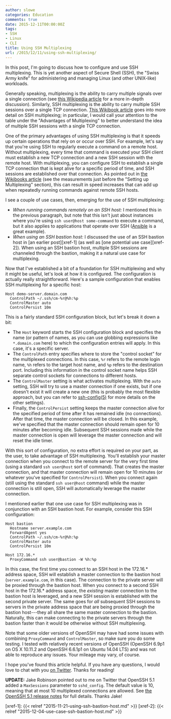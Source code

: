 ```yaml
---
author: slowe
categories: Education
comments: true
date: 2015-12-11T00:00:00Z
tags:
- SSH
- Linux
- CLI
title: Using SSH Multiplexing
url: /2015/12/11/using-ssh-multiplexing/
---
```


In this post, I'm going to discuss how to configure and use SSH multiplexing. This is yet another aspect of Secure Shell (SSH), the "Swiss Army knife" for administering and managing Linux (and other UNIX-like) workloads.

Generally speaking, multiplexing is the ability to carry multiple signals over a single connection (see [this Wikipedia article][link-2] for a more in-depth discussion). Similarly, SSH multiplexing is the ability to carry multiple SSH sessions over a single TCP connection. [This Wikibook article][link-1] goes into more detail on SSH multiplexing; in particular, I would call your attention to the table under the "Advantages of Multiplexing" to better understand the idea of multiple SSH sessions with a single TCP connection.

One of the primary advantages of using SSH multiplexing is that it speeds up certain operations that rely on or occur over SSH. For example, let's say that you're using SSH to regularly execute a command on a remote host. Without multiplexing, every time that command is executed your SSH client must establish a new TCP connection and a new SSH session with the remote host. With multiplexing, you can configure SSH to establish a single TCP connection that is kept alive for a specific period of time, and SSH sessions are established over that connection. As pointed out in [the Wikibooks article][link-1] (see the measurements just before the "Setting up Multiplexing" section), this can result in speed increases that can add up when repeatedly running commands against remote SSH hosts.

I see a couple of use cases, then, emerging for the use of SSH multiplexing:

* _When running commands remotely on an SSH host:_ I mentioned this in the previous paragraph, but note that this isn't just about instances where you're using `ssh user@host some-command` to execute a command, but it also applies to applications that operate over SSH ([Ansible][link-3] is a great example).
* _When using an SSH bastion host:_ I discussed the use of an SSH bastion host in [an earlier post][xref-1] (as well as [one potential use case][xref-2]). When using an SSH bastion host, multiple SSH sessions are channeled through the bastion, making it a natural use case for multiplexing.

Now that I've established a bit of a foundation for SSH multiplexing and why it might be useful, let's look at how it is configured. The configuration is actually really straightforward. Here's a sample configuration that enables SSH multiplexing for a specific host:

    Host demo-server.domain.com
      ControlPath ~/.ssh/cm-%r@%h:%p
      ControlMaster auto
      ControlPersist 10m

This is a fairly standard SSH configuration block, but let's break it down a bit:

* The `Host` keyword starts the SSH configuration block and specifies the name (or pattern of names, as you can use globbing expressions like `*.domain.com` here) to which the configuration entries will apply. In this case, it's a specific server.
* The `ControlPath` entry specifies where to store the "control socket" for the multiplexed connections. In this case, `%r` refers to the remote login name, `%h` refers to the target host name, and `%p` refers to the destination port. Including this information in the control socket name helps SSH separate control sockets for connections to different hosts.
* The `ControlMaster` setting is what activates multiplexing. With the `auto` setting, SSH will try to use a master connection if one exists, but if one doesn't exist it will create a new one (this is probably the most flexible approach, but you can refer to [ssh-config(5)][link-4] for more details on the other settings).
* Finally, the `ControlPersist` setting keeps the master connection alive for the specified period of time after it has remained idle (no connections). After that time, the master connection will be closed. In this example, we've specified that the master connection should remain open for 10 minutes after becoming idle. Subsequent SSH sessions made while the master connection is open will leverage the master connection and will reset the idle timer.

With this sort of configuration, no extra effort is required on your part, as the user, to take advantage of SSH multiplexing. You'll establish your master connection when you connect to the remote server for the very first time (using a standard `ssh user@host` sort of command). That creates the master connection, and that master connection will remain open for 10 minutes (or whatever you've specified for `ControlPersist`). When you connect again (still using the standard `ssh user@host` command) while the master connection is still open, SSH will automatically leverage the master connection.

I mentioned earlier that one use case for SSH multiplexing was in conjunction with an SSH bastion host. For example, consider this SSH configuration:

    Host bastion
      Hostname server.example.com
      ForwardAgent yes
      ControlPath ~/.ssh/cm-%r@%h:%p
      ControlMaster auto
      ControlPersist 10m

    Host 172.16.*
      ProxyCommand ssh user@bastion -W %h:%p

In this case, the first time you connect to an SSH host in the 172.16.* address space, SSH will establish a master connection to the bastion host (`server.example.com`, in this case). The connection to the private server will be proxied through the bastion host. When you connect to a second SSH host in the 172.16.* address space, the _existing_ master connection to the bastion host is leveraged, and a new SSH session is established with the second private server. The same goes for _all_ subsequent SSH sessions to servers in the private address space that are being proxied through the bastion host---they all share the same master connection to the bastion. Naturally, this can make connecting to the private servers through the bastion faster than it would be otherwise without SSH multiplexing.

Note that some older versions of OpenSSH may have had some issues with combining `ProxyCommand` and `ControlMaster`, so make sure you do some testing. I tested with relatively recent versions of OpenSSH (OpenSSH 6.9p1 on OS X 10.11.2 and OpenSSH 6.6.1p1 on Ubuntu 14.04 LTS) and was not able to reproduce any issues. Your mileage may vary, of course.

I hope you've found this article helpful. If you have any questions, I would love to chat with you [on Twitter][link-5]. Thanks for reading!

**UPDATE:** Jake Robinson pointed out to me on Twitter that OpenSSH 5.1 added a `MaxSessions` parameter to `sshd_config`. The default value is 10, meaning that at most 10 multiplexed connections are allowed. See [the OpenSSH 5.1 release notes][link-6] for full details. Thanks Jake!


[link-1]: https://en.wikibooks.org/wiki/OpenSSH/Cookbook/Multiplexing
[link-2]: https://en.wikipedia.org/wiki/Multiplexing
[link-3]: http://www.ansible.com/
[link-4]: http://www.openbsd.org/cgi-bin/man.cgi/OpenBSD-current/man5/ssh_config.5?query=ssh%5fconfig&arch=i386
[link-5]: https://twitter.com/scott_lowe
[link-6]: http://www.openssh.com/txt/release-5.1
[xref-1]: {{< relref "2015-11-21-using-ssh-bastion-host.md" >}}
[xref-2]: {{< relref "2015-12-04-use-case-ssh-bastion-host.md" >}}
